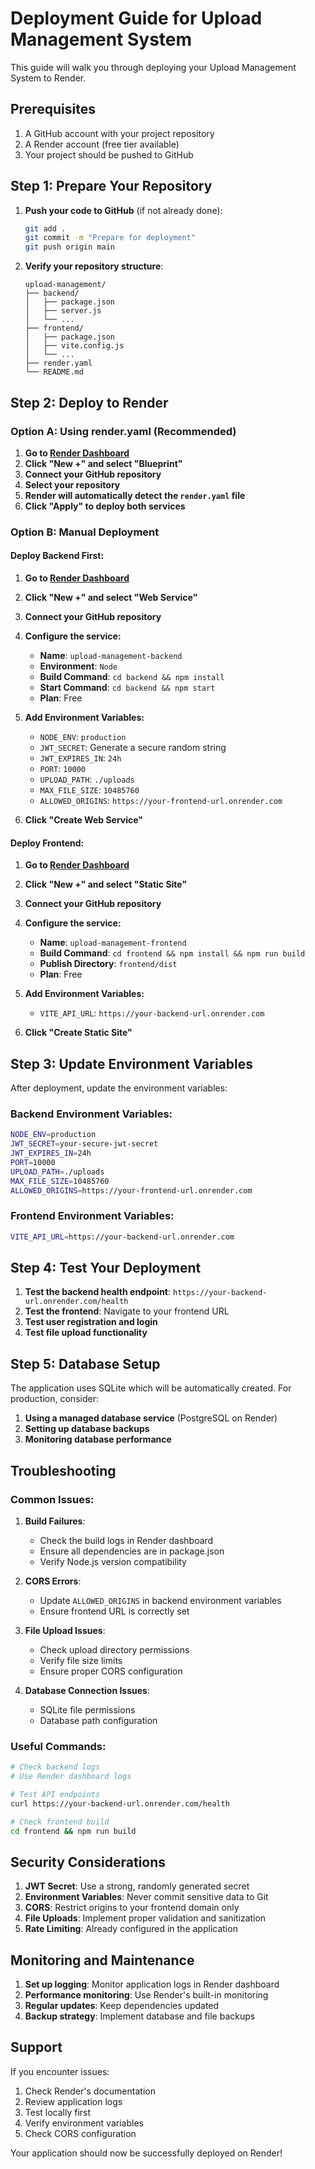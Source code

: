 # Deployment Guide for Upload Management System

This guide will walk you through deploying your Upload Management System to Render.

## Prerequisites

1. A GitHub account with your project repository
2. A Render account (free tier available)
3. Your project should be pushed to GitHub

## Step 1: Prepare Your Repository

1. **Push your code to GitHub** (if not already done):
   ```bash
   git add .
   git commit -m "Prepare for deployment"
   git push origin main
   ```

2. **Verify your repository structure**:
   ```
   upload-management/
   ├── backend/
   │   ├── package.json
   │   ├── server.js
   │   └── ...
   ├── frontend/
   │   ├── package.json
   │   ├── vite.config.js
   │   └── ...
   ├── render.yaml
   └── README.md
   ```

## Step 2: Deploy to Render

### Option A: Using render.yaml (Recommended)

1. **Go to [Render Dashboard](https://dashboard.render.com/)**
2. **Click "New +" and select "Blueprint"**
3. **Connect your GitHub repository**
4. **Select your repository**
5. **Render will automatically detect the `render.yaml` file**
6. **Click "Apply" to deploy both services**

### Option B: Manual Deployment

#### Deploy Backend First:

1. **Go to [Render Dashboard](https://dashboard.render.com/)**
2. **Click "New +" and select "Web Service"**
3. **Connect your GitHub repository**
4. **Configure the service:**
   - **Name**: `upload-management-backend`
   - **Environment**: `Node`
   - **Build Command**: `cd backend && npm install`
   - **Start Command**: `cd backend && npm start`
   - **Plan**: Free

5. **Add Environment Variables:**
   - `NODE_ENV`: `production`
   - `JWT_SECRET`: Generate a secure random string
   - `JWT_EXPIRES_IN`: `24h`
   - `PORT`: `10000`
   - `UPLOAD_PATH`: `./uploads`
   - `MAX_FILE_SIZE`: `10485760`
   - `ALLOWED_ORIGINS`: `https://your-frontend-url.onrender.com`

6. **Click "Create Web Service"**

#### Deploy Frontend:

1. **Go to [Render Dashboard](https://dashboard.render.com/)**
2. **Click "New +" and select "Static Site"**
3. **Connect your GitHub repository**
4. **Configure the service:**
   - **Name**: `upload-management-frontend`
   - **Build Command**: `cd frontend && npm install && npm run build`
   - **Publish Directory**: `frontend/dist`
   - **Plan**: Free

5. **Add Environment Variables:**
   - `VITE_API_URL`: `https://your-backend-url.onrender.com`

6. **Click "Create Static Site"**

## Step 3: Update Environment Variables

After deployment, update the environment variables:

### Backend Environment Variables:
```bash
NODE_ENV=production
JWT_SECRET=your-secure-jwt-secret
JWT_EXPIRES_IN=24h
PORT=10000
UPLOAD_PATH=./uploads
MAX_FILE_SIZE=10485760
ALLOWED_ORIGINS=https://your-frontend-url.onrender.com
```

### Frontend Environment Variables:
```bash
VITE_API_URL=https://your-backend-url.onrender.com
```

## Step 4: Test Your Deployment

1. **Test the backend health endpoint**: `https://your-backend-url.onrender.com/health`
2. **Test the frontend**: Navigate to your frontend URL
3. **Test user registration and login**
4. **Test file upload functionality**

## Step 5: Database Setup

The application uses SQLite which will be automatically created. For production, consider:

1. **Using a managed database service** (PostgreSQL on Render)
2. **Setting up database backups**
3. **Monitoring database performance**

## Troubleshooting

### Common Issues:

1. **Build Failures**:
   - Check the build logs in Render dashboard
   - Ensure all dependencies are in package.json
   - Verify Node.js version compatibility

2. **CORS Errors**:
   - Update `ALLOWED_ORIGINS` in backend environment variables
   - Ensure frontend URL is correctly set

3. **File Upload Issues**:
   - Check upload directory permissions
   - Verify file size limits
   - Ensure proper CORS configuration

4. **Database Connection Issues**:
   - SQLite file permissions
   - Database path configuration

### Useful Commands:

```bash
# Check backend logs
# Use Render dashboard logs

# Test API endpoints
curl https://your-backend-url.onrender.com/health

# Check frontend build
cd frontend && npm run build
```

## Security Considerations

1. **JWT Secret**: Use a strong, randomly generated secret
2. **Environment Variables**: Never commit sensitive data to Git
3. **CORS**: Restrict origins to your frontend domain only
4. **File Uploads**: Implement proper validation and sanitization
5. **Rate Limiting**: Already configured in the application

## Monitoring and Maintenance

1. **Set up logging**: Monitor application logs in Render dashboard
2. **Performance monitoring**: Use Render's built-in monitoring
3. **Regular updates**: Keep dependencies updated
4. **Backup strategy**: Implement database and file backups

## Support

If you encounter issues:
1. Check Render's documentation
2. Review application logs
3. Test locally first
4. Verify environment variables
5. Check CORS configuration

Your application should now be successfully deployed on Render! 